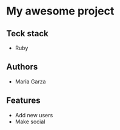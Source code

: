 # My awesome project

## Teck stack

- Ruby

## Authors

- Maria Garza

## Features

- Add new users
- Make social
